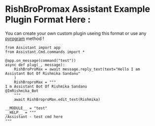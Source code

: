 # RishBroPromax Assistant Example Plugin Format Here : 
You can create your own custom plugin useing this format or use any [pyrogram](http://pyrogram.org) method !

```
from Assistant import app
from Assistant.Cmd.commands import *

@app.on_message(command("test"))
async def plug(_, message):
    RishBroProMax = await message.reply_text(text="Hello I am Assistant Bot Of Rishmika Sandanu"
    )
    RishBroproMax = """
I m Assistant Bot Of Rishmika Sandanu
@ImRishmika_Bot   
    """
    await RishBroproMax.edit_text(Rishmika)

__MODULE__ = "test"
__HELP__ = """  
/Assistant - test cmd here
"""
```
